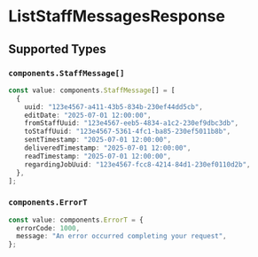 # ListStaffMessagesResponse


## Supported Types

### `components.StaffMessage[]`

```typescript
const value: components.StaffMessage[] = [
  {
    uuid: "123e4567-a411-43b5-834b-230ef44dd5cb",
    editDate: "2025-07-01 12:00:00",
    fromStaffUuid: "123e4567-eeb5-4834-a1c2-230ef9dbc3db",
    toStaffUuid: "123e4567-5361-4fc1-ba85-230ef5011b8b",
    sentTimestamp: "2025-07-01 12:00:00",
    deliveredTimestamp: "2025-07-01 12:00:00",
    readTimestamp: "2025-07-01 12:00:00",
    regardingJobUuid: "123e4567-fcc8-4214-84d1-230ef0110d2b",
  },
];
```

### `components.ErrorT`

```typescript
const value: components.ErrorT = {
  errorCode: 1000,
  message: "An error occurred completing your request",
};
```

